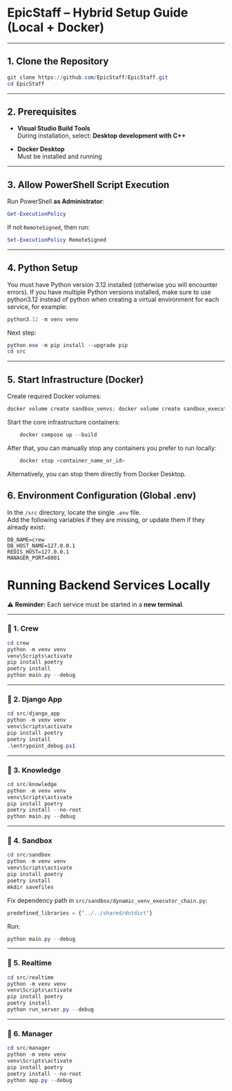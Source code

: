 # EpicStaff – Hybrid Setup Guide (Local + Docker)
---

## 1. Clone the Repository
```powershell
git clone https://github.com/EpicStaff/EpicStaff.git
cd EpicStaff
```

---

## 2. Prerequisites

- **Visual Studio Build Tools**  
  During installation, select: **Desktop development with C++**

- **Docker Desktop**  
  Must be installed and running

---

## 3. Allow PowerShell Script Execution
Run PowerShell **as Administrator**:

```powershell
Get-ExecutionPolicy
```

If not `RemoteSigned`, then run:
```powershell
Set-ExecutionPolicy RemoteSigned
```

---

## 4. Python Setup
You must have Python version 3.12 installed (otherwise you will encounter errors).
If you have multiple Python versions installed, make sure to use python3.12 instead of python when creating a virtual environment for each service, for example:

```powershell
python3.12 -m venv venv
```
Next step:
```powershell
python.exe -m pip install --upgrade pip
cd src
```

---

## 5. Start Infrastructure (Docker)

Create required Docker volumes:
```powershell
docker volume create sandbox_venvs; docker volume create sandbox_executions; docker volume create crew_pgdata; docker volume create crew_config
```

Start the core infrastructure containers:
```powershell
    docker compose up --build
```

After that, you can manually stop any containers you prefer to run locally:
```powershell
    docker stop <container_name_or_id>
```

Alternatively, you can stop them directly from Docker Desktop.


## 6. Environment Configuration (Global .env)
In the `/src` directory, locate the single `.env` file.  
Add the following variables if they are missing, or update them if they already exist:
```env
DB_NAME=crew
DB_HOST_NAME=127.0.0.1
REDIS_HOST=127.0.0.1
MANAGER_PORT=8001
```

# Running Backend Services Locally  
⚠️ **Reminder:** Each service must be started in a **new terminal**.

---

### 🔹 1. Crew
```powershell
cd crew
python -m venv venv
venv\Scripts\activate
pip install poetry
poetry install
python main.py --debug
```

---

### 🔹 2. Django App
```powershell
cd src/django_app
python -m venv venv
venv\Scripts\activate
pip install poetry
poetry install
.\entrypoint_debug.ps1 
```

---

### 🔹 3. Knowledge
```powershell
cd src/knowledge
python -m venv venv
venv\Scripts\activate
pip install poetry 
poetry install --no-root
python main.py --debug
```

---

### 🔹 4. Sandbox
```powershell
cd src/sandbox
python -m venv venv
venv\Scripts\activate
pip install poetry
poetry install
mkdir savefiles
```

Fix dependency path in `src/sandbox/dynamic_venv_executor_chain.py`:
```python
predefined_libraries = {"../../shared/dotdict"}
```

Run:
```powershell
python main.py --debug
```

---

### 🔹 5. Realtime
```powershell
cd src/realtime
python -m venv venv
venv\Scripts\activate
pip install poetry
poetry install
python run_server.py --debug
```

---

### 🔹 6. Manager
```powershell
cd src/manager
python -m venv venv
venv\Scripts\activate
pip install poetry
poetry install --no-root
python app.py --debug
```